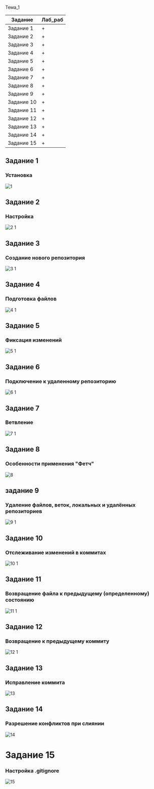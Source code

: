 Тема_1

| Задание | Лаб_раб | 
| ------  | ------- | 
| Задание 1  | + |
| Задание 2  | + |
| Задание 3  | + |
| Задание 4  | + |
| Задание 5  | + |
| Задание 6  | + |
| Задание 7  | + |
| Задание 8  | + |
| Задание 9  | + |
| Задание 10 | + |
| Задание 11 | + |
| Задание 12 | + |
| Задание 13 | + |
| Задание 14 | + |
| Задание 15 | + |

## Задание 1
### Установка
![1]()

## Задание 2
### Настройка
![2 1]()

## Задание 3
### Создание нового репозитория
![3 1]()

## Задание 4
### Подготовка файлов
![4 1]()

## Задание 5
### Фиксация изменений
![5 1]()

## Задание 6
### Подключение к удаленному репозиторию
![6 1]()

## Задание 7
### Ветвление
![7 1]()

## Задание 8
### Особенности применения "Фетч"
![8]()

## задание 9
### Удаление файлов, веток, локальных и удалённых репозиториев
![9 1]()

## Задание 10
### Отслеживание изменений в коммитах
![10 1]()

## Задание 11
### Возвращение файла к предыдущему (определенному) состоянию
![11 1]()

## Задание 12
### Возвращение к предыдущему коммиту
![12 1]()

## Задание 13
### Исправление коммита
![13]()

## Задание 14
### Разрешение конфликтов при слиянии
![14]()

# Задание 15
### Настройка .gitignore
![15]()
